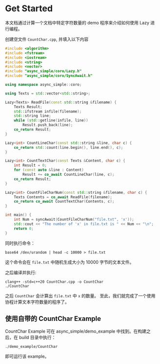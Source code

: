 # Get Started

本文档通过计算一个文档中特定字符数量的 demo 程序来介绍如何使用 Lazy 进行编程。

创建空文件 `CountChar.cpp`, 并填入以下内容

```C++
#include <algorithm>
#include <fstream>
#include <iostream>
#include <string>
#include <vector>
#include "async_simple/coro/Lazy.h"
#include "async_simple/coro/SyncAwait.h"

using namespace async_simple::coro;

using Texts = std::vector<std::string>;

Lazy<Texts> ReadFile(const std::string &filename) {
    Texts Result;
    std::ifstream infile(filename);
    std::string line;
    while (std::getline(infile, line))
        Result.push_back(line);
    co_return Result;
}

Lazy<int> CountLineChar(const std::string &line, char c) {
    co_return std::count(line.begin(), line.end(), c);
}

Lazy<int> CountTextChar(const Texts &Content, char c) {
    int Result = 0;
    for (const auto &line : Content)
        Result += co_await CountLineChar(line, c);
    co_return Result;
}

Lazy<int> CountFileCharNum(const std::string &filename, char c) {
    Texts Contents = co_await ReadFile(filename);
    co_return co_await CountTextChar(Contents, c);
}

int main() {
    int Num = syncAwait(CountFileCharNum("file.txt", 'x'));
    std::cout << "The number of 'x' in file.txt is " << Num << "\n";
    return 0;
}

```

同时执行命令：
```
base64 /dev/urandom | head -c 10000 > file.txt
```
这个命令会在 `file.txt` 中随机生成大小为 10000 字节的文本文件。

之后编译并执行:
```
clang++ -std=c++20 CountChar.cpp -o CountChar
./CountChar
```

之后 `CountChar` 会计算出 `file.txt` 中 `x` 的数量。 至此，我们就完成了一个使用协程计算文本字符数量的程序了。

## 使用自带的 CountChar Example

CountChar Example 可在 async_simple/demo_example 中找到。在构建之后，在 build 目录中执行：
```
./demo_example/CountChar
```
即可运行该 example。

